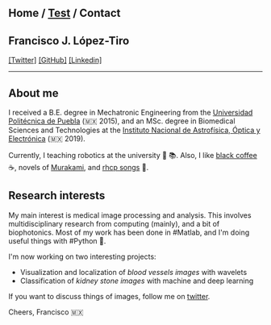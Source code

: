 
## Home / [Test](/research) / Contact

## Francisco J. López-Tiro 

[[Twitter]](/https://twitter.com/Friscolt)
[[GitHub]](/https://github.com/friscolt)
[[Linkedin]](/www.linkedin.com/in/friscolt)
___
## About me

I received a B.E. degree in Mechatronic Engineering from the [Universidad Politécnica de Puebla](/www.uppuebla.edu.mx) (🇲🇽  2015), and an MSc. degree in Biomedical Sciences and Technologies at the [Instituto Nacional de Astrofísica, Óptica y Electrónica](/www.inaoep.mx) (🇲🇽 2019). 

Currently, I teaching robotics at the university 🤖 📚. Also, I like [black coffee](/https://twitter.com/Blyyenq/status/1279272826726305793?s=20) ☕, novels of [Murakami](/https://twitter.com/Blyyenq/status/1213678392039505922?s=20), and [rhcp songs](/https://www.youtube.com/watch?v=t5ht7o5r4iQ) 🎵. 

## Research interests

My main interest is medical image processing and analysis. This involves multidisciplinary research from computing (mainly), and a bit of biophotonics. Most of my work has been done in #Matlab, and I'm doing useful things with #Python 🐍.

I'm now working on two interesting projects:

* Visualization and localization of *blood vessels images* with wavelets
* Classification of *kidney stone images* with machine and deep learning

If you want to discuss things of images, follow me on [twitter](/https://twitter.com/Friscolt).

Cheers,
Francisco 🇲🇽